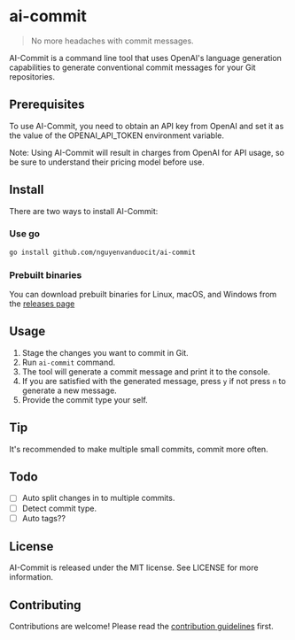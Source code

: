 # ai-commit

> No more headaches with commit messages.

AI-Commit is a command line tool that uses OpenAI's language generation capabilities to generate conventional commit messages for your Git repositories.

## Prerequisites

To use AI-Commit, you need to obtain an API key from OpenAI and set it as the value of the OPENAI_API_TOKEN environment variable.

Note: Using AI-Commit will result in charges from OpenAI for API usage, so be sure to understand their pricing model before use.

## Install

There are two ways to install AI-Commit:

### Use go

```bash
go install github.com/nguyenvanduocit/ai-commit
```

### Prebuilt binaries

You can download prebuilt binaries for Linux, macOS, and Windows from the [releases page](https://github.com/nguyenvanduocit/ai-commit/releases)

## Usage

1. Stage the changes you want to commit in Git.
2. Run `ai-commit` command.
3. The tool will generate a commit message and print it to the console.
4. If you are satisfied with the generated message, press `y` if not press `n` to generate a new message.
5. Provide the commit type your self.

## Tip

It's recommended to make multiple small commits, commit more often.

## Todo

- [ ] Auto split changes in to multiple commits.
- [ ] Detect commit type.
- [ ] Auto tags??

## License

AI-Commit is released under the MIT license. See LICENSE for more information.

## Contributing

Contributions are welcome! Please read the [contribution guidelines](CONTRIBUTING.md) first.
